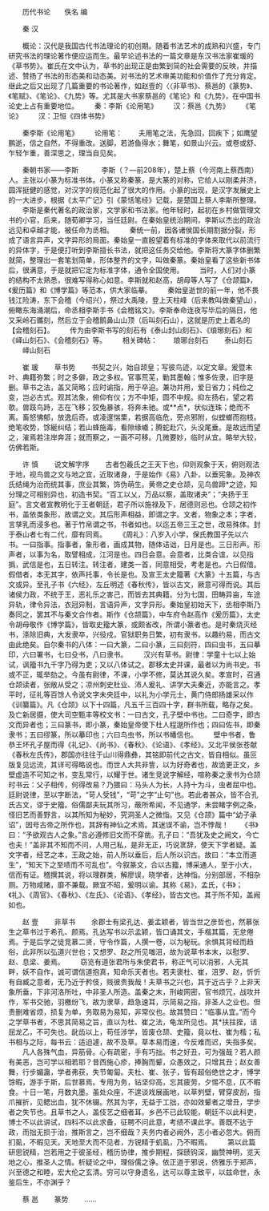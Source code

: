 <!-- { "loadSidebar": true } -->

　　历代书论　　佚名 编 

　　秦 汉 

　　概论：汉代是我国古代书法理论的初创期。随着书法艺术的成熟和兴盛，专门研究书法的理论著作便应运而生。最早论述书法的一篇文章是东汉书法家崔瑗的《草书势》。崔氏在文中认为，草书的出现正是由繁到简的社会需要的反映，并描述、赞扬了书法的形态美和动态美。对书法的艺术审美功能和价值作了充分肯定。继此之后又出现了几篇重要的书论著作，如赵壹的〈〈非草书》、蔡邕的《篆势》、《笔赋》、《笔论》、《九势》等。尤其是大书家蔡邕的《笔论》和《九势》，在中国书论史上占有重要地位。 
　　秦：李斯《论用笔》 
　　汉：蔡邕《九势》 
　　《笔论》 
　　汉：卫恒《四体书势》 

　　秦李斯《论用笔》 
　　论用笔： 
　　夫用笔之法，先急回，回疾下；如鹰望鹏逝，信之自然，不得重改。送脚，若游鱼得水；舞笔，如景山兴云。或卷或舒、乍轻乍重，善深思之，理当自见矣。 

　　秦朝书家——李斯　 
　　李斯（？—前208年），楚上蔡（今河南上蔡西南）人。主张以小篆为标准书体。小篆又称秦篆，是大篆的对称，它给人以刚柔并济，圆浑挺健的感觉，对汉字的规范化起了很大的作用。小篆的出现，是汉字发展史上的一大进步，根据《太平广记》引《蒙恬笔经》记载，是楚国上蔡人李斯所整理。 
　　李斯是秦代著名的政治家，文学家和书法家。他年轻时，起初在乡村做管理文书的小官，后来，随荀卿学习，当任廷尉。在秦始皇统治期间，李斯以杰出的政治远见和卓越才能，被任命为丞相。 
　　秦统一前，因各诸侯国长期割据分裂，形成了语言异声，文字异形的局面。秦始皇一直殷望着有标准的字体来取代以前流行的异体字，于是便打听到李斯擅长书法，就把这任务交给他。李斯将大篆字体删繁就简，整理出一套笔划简单，形体整齐的文字，叫做秦篆。秦始皇看了这些新书体后，很满意，于是就把它定为标准字体，通令全国使用。 
　　当时，人们对小篆的结构不太熟悉，很难写得称心如意。李斯就和赵高，胡毋等人写了《仓颉篇》，《爰历篇》和《博学篇》等范本，供大家临摹。 
　　秦始皇逝世的前一年，他不畏钱江险涛，东下会稽（今绍兴），祭过大禹陵，登上天柱峰（后来教叫做秦望山），俯瞰东海涌潮后，命丞相李斯手书《会稽铭文》。李斯奉命连夜写毕后的隔日，他又采岭石鑴刻，然后立于会稽鹅鼻山山顶（后叫刻石山），这就是历史上着名的【会稽刻石】。 
　　传为由李斯书写的刻石有《泰山封山刻石》、《琅琊刻石》和《峄山刻石》、《会稽刻石》等。 
　　相关碑帖： 
　　琅琊台刻石 
　　泰山刻石 
　　峄山刻石 

　　崔 瑗 
　　草书势 
　　书契之兴，始自颉皇；写彼鸟迹，以定文章。爰暨末叶、典籍弥繁；时之多僻，政之多权。官事荒芜，勦其墨翰；惟多佐隶，旧字是删。草书之法，盖又简略；应时谕指，用于卒迫。兼功并用，爱日省力；纯俭之变，岂必古式。观其法象，俯仰有仪；方不中矩，圆不中规。抑左扬右，望之若欹。兽跂鸟跱，志在飞移；狡兔暴骇，将奔未驰。或**点*，状似连珠；绝而不离。畜怒怫郁，放逸后奇。或凌邃惴栗，若据高临危，旁点邪附，似螳螂而抱枝。绝笔收势，馀綖纠结；若山蜂施毒，看隙缘巇；腾蛇赴穴，头没尾垂。是故远而望之，漼焉若注岸奔涯；就而察之，一画不可移。几微要妙，临时从宜。略举大较，仿佛若斯。 

　　许 慎 
　　说文解字序 
　　古者包羲氏之王天下也，仰则观象于天，俯则观法于地，视鸟兽之文与地之宜，近取诸身，于是始作《易》八卦，以垂宪象。及神农氏结绳为治而统其事，庶业其繁，饰伪萌生。黄帝之史仓颉，见鸟兽蹄*之迹，知分理之可相别异也，初造书契。“百工以乂，万品以察，盖取诸夬”；“夬扬于王庭”。言文者宣教明化于王者朝廷，君子所以施禄及下，居德则忌也。仓颉之初作书，盖依类象形，故谓之文。其后形声相益，即谓之字。文者，物象之本；字者，言孳乳而浸多也。著于竹帛谓之书，书者如也。以迄五帝三王之世，改易殊体。封于泰山者七有二代，靡有同焉。 
　　《周礼》：八岁入小学，保氏教国子先以六书。一曰指事。指事者，象形者，画成其物，随体诘诎，日月是也。三日形声。形声者，以事为名，取譬相成，江河是也。四日会意。会意者，比类合谊，以见指撝，武信是也，五日转注。转注者，建类一首，同意相受，考老是也。六日假借。假借者，本无其字，依声托事，令长是也。及宣王太史籀著《大篆》十五篇，与古文或异。至孔子书《六经》，左丘明述《春秋传》，皆以古文，厥意可得而说。其后诸侯力政，不统于王，恶礼乐之害己，而皆去其典籍。分为七国，田畴异亩，车途异轨，律令异法，衣冠异制，言语异声，文字异形。秦始皇初始天下，丞相李斯乃奏同之，罢其不与秦文合作者。斯作《仓颉篇》，中车府令赵高作《爰历篇》，太史令胡毋敬作《博学篇》，皆取史籀大篆，或颇省改，所谓小篆者也。是时秦烧灭经书，涤除旧典，大发隶卒，兴役戍，官狱职务日繁，初有隶书，以趣约易，而古文由此绝矣。自尔秦书的八体：一曰大篆，二曰小篆，三曰刻符，四曰虫书，五曰摹印，六曰署书，七曰殳书，八曰隶书。 
　　汉兴有草书。尉律：学童十七以上始试，讽籀书九千字乃得为吏；又以八体试之。郡移太史并课，最者以为尚书史。书或不正，辄举劾之。今虽有尉律，不课，小学不修，莫达其说久矣。孝宣时，召通仓颉读者，张敞从受之；凉州刺史杜业、沛人爰礼、讲学大夫秦近，亦能言之。孝平时，征礼等百馀人令说文字未央廷中，以礼为小学元士，黄门侍郎扬雄采以作《训纂篇》。凡《仓颉》以下十四篇，凡五千三百四十字，群书所载，略存之矣。及亡新居摄，使大司空甄丰等校文书：一曰古文，孔子壁中书也。二曰奇字，即古文而异者也；三曰篆书，即小篆，秦始皇帝使下杜人程邈所作也；四曰佐书，即秦隶书；五曰缪篆，所以摹印也；六曰鸟虫书，所以书幡信也。 
　　壁中书者，鲁恭王坏孔子屋而得《礼记》、《尚书》、《春秋》、《论语》、《孝经》。又北平侯张苍献《春秋左氏传》，郡国亦往往于山川得鼎彝，其铭即前代之古文，皆自相似。虽叵版复见远流，其详可得略说也。而世人大共非訾，以为好奇者也，故诡更正文，乡壁虚造不可知之书，变乱常行，以耀于世。诸生竞说字解经，喧称秦之隶书为仓颉时书云：父子相传，何得改易？乃猥曰：马头人为长，人持十为斗，虫者屈中也。廷尉说律，至以字断法，“苛人受钱”，“苛”之字“止句”也。若此者甚众，皆不合孔氏古文，谬于史籀。俗儒鄙夫玩其所习，蔽所希闻，不见通学，未尝睹字例之条，怪旧艺而善野言，以其所知为秘妙，究洞圣人之微恉。又见《仓颉》篇中“幼子承诏”，因号古帝之所作也，其辞有神仙之术焉。其迷误不谕，岂不悖哉！ 
　　《书》曰：“予欲观古人之象。”言必遵修旧文而不穿凿。孔子曰：“吾犹及史之阙文，今亡也夫！”盖非其不知而不问，人用己私，是非无正，巧说衺辞，使天下学者疑。盖文字者，经艺之本，王政之始，前人所以垂后，后人所以识古。故曰：“本立而道生”，“知天下之至啧而不可乱也”。今叙篆文，合以古籀，博采通人，至于小大，信而有证。稽撰其说，将以理群类，解廖误，晓学者，达神恉。分别部居，不相杂厕。万物咸赌，靡不兼载。厥宜不昭，爰明以谕。其称《易》，孟氏，《书》；《礼》、《周官》、《春秋》、《左氏》、《论语》、《孝经》，皆古文也。其于所不知，盖阙如也。 

　　赵 壹 
　　非草书 
　　余郡士有梁孔达、姜孟颖者，皆当世之彦哲也，然慕张生之草书过于希孔、颜焉。孔达写书以示孟颖，皆口诵其文，手楷其篇，无怠倦焉。于是后学之徒竞慕二贤，守令作篇，人撰一卷，以为秘玩。余惧其背经而趋俗，此非所以弘道兴世也；又想罗、赵之所见嗤沮，故为说草书本末，以慰罗、赵、息梁、姜焉。 
　　窃览有道张君所与朱使君书，称正气可以消邪，人无其畔，妖不自作，诚可谓信道抱真，知命乐天者也。若夫褒杜、崔，沮罗、赵，忻忻有自臧之意者，无乃近于矜伎，贱彼贵我哉！夫草书之兴也，其于近古乎？上非天象所垂，下非河洛所吐，中非圣人所造。盖秦之末，刑峻网密，官书烦冗，战攻并作，军书交驰，羽檄纷飞，故为隶草，趋急速耳，示简易之指，非圣人之业也。但贵删难省烦，损复为单，务取易为易知，非常仪也。故其赞曰：“临事从宜。”而今之学草书者，不思其简易之旨，直以为杜、崔之法，龟龙所见也。其*扶拄挃，诘屈龙乙，不可失也。龀齿以上，苟任涉学，皆废仓颉、史籀，竟以杜、崔为楷；私书相与之际，每书云：适迫遽，故不及草。草本易而速，今反难而迟，失指多矣。 
　　凡人各殊气血，异筋骨。心有疏密，手有巧拙。书之好丑，可为强哉？若人颜有美恶，岂可学以相若耶？昔西施心疹，捧胸而颦，众愚效之，只增其丑；赵女善舞，行步媚蛊，学者弗获，失节匍匐。夫杜、崔、张子，皆有超俗绝世之才，博学馀暇，游手于斯，后世慕焉。专用为务，钻坚仰高，忘其疲劳，夕惕不息，仄不暇食。十日一笔，月数丸墨。虽处众座，不遑谈戏展画地，以草刿壁，臂穿皮刮，指爪摧折，见鳃出血，犹不休辍。然其为字，无益于工拙，亦如效颦者之增丑，学步者之失节也。且草书之人，盖伎艺之细者耳。乡邑不已此较能，朝廷不以此科吏，博士不以此讲试，四科不以此求备，征聘不问此意，考绩不课此字。善既不达于政，而拙无损于治，推斯言之，岂不细哉？夫务内者必阙外，志小者必忽大。俯而扪虱，不暇见天。天地至大而不见者，方锐精于虮虱，乃不暇焉。 
　　第以此篇研思锐精，岂若用之于彼圣经，稽历协律，推步期程，探赜钩深，幽赞神明，览天地之心，推圣人之情。析疑论之中，理俗儒之诤。依正道于邪说，侪雅乐于郑声，兴至德之和睦，宏大伦之玄清。穷可以守身遗名，达可以尊主致平，以兹命世，永鉴后生，不亦渊乎？ 

　　蔡 邕 
　　篆势 
　　...... 
